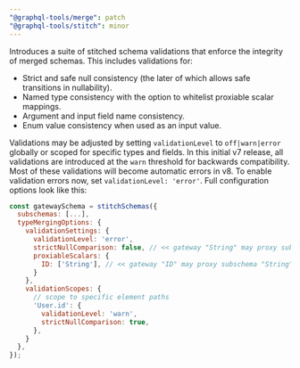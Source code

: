 ```yaml
---
"@graphql-tools/merge": patch
"@graphql-tools/stitch": minor
---
```


Introduces a suite of stitched schema validations that enforce the integrity of merged schemas. This includes validations for:

- Strict and safe null consistency (the later of which allows safe transitions in nullability).
- Named type consistency with the option to whitelist proxiable scalar mappings.
- Argument and input field name consistency.
- Enum value consistency when used as an input value.

Validations may be adjusted by setting `validationLevel` to `off|warn|error` globally  or scoped for specific types and fields. In this initial v7 release, all validations are introduced at the `warn` threshold for backwards compatibility. Most of these validations will become automatic errors in v8. To enable validation errors now, set `validationLevel: 'error'`. Full configuration options look like this:

```js
const gatewaySchema = stitchSchemas({
  subschemas: [...],
  typeMergingOptions: {
    validationSettings: {
      validationLevel: 'error',
      strictNullComparison: false, // << gateway "String" may proxy subschema "String!"
      proxiableScalars: {
        ID: ['String'], // << gateway "ID" may proxy subschema "String"
      }
    },
    validationScopes: {
      // scope to specific element paths
      'User.id': {
        validationLevel: 'warn',
        strictNullComparison: true,
      },
    }
  },
});
```
